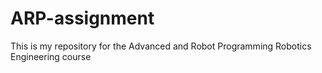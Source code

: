 # ARP-assignment
This is my repository for the Advanced and Robot Programming Robotics Engineering course
